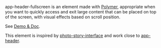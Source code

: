 # <app-header-fullscreen>

app-header-fullscreen is an element made with [Polymer](https://www.polymer-project.org/1.0/), appropriate when you want to quickly access and exit large content that can be placed on top of the screen, with visual effects based on scroll position.

See [Demo & Doc](http://zecat.github.io/app-header-fullscreen).

This element is inspired by [photo-story-interface](https://www.uplabs.com/posts/photo-story-interface) and work close to [app-header](https://elements.polymer-project.org/elements/app-layout?active=app-header).
